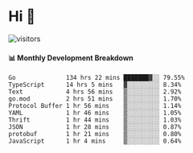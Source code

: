 # Hi 👋
 
![visitors](https://visitor-badge.glitch.me/badge?page_id=sorcererxw.sorcererx)

#### 📊 Monthly Development Breakdown

<!--START_SECTION:waka-->
```text
Go              134 hrs 22 mins ███████▓░░ 79.55%
TypeScript      14 hrs 5 mins   ▓░░░░░░░░░ 8.34%
Text            4 hrs 56 mins   ▒░░░░░░░░░ 2.92%
go.mod          2 hrs 51 mins   ▒░░░░░░░░░ 1.70%
Protocol Buffer 1 hr 56 mins    ▒░░░░░░░░░ 1.14%
YAML            1 hr 46 mins    ▒░░░░░░░░░ 1.05%
Thrift          1 hr 44 mins    ▒░░░░░░░░░ 1.03%
JSON            1 hr 28 mins    ▒░░░░░░░░░ 0.87%
protobuf        1 hr 21 mins    ▒░░░░░░░░░ 0.80%
JavaScript      1 hr 4 mins     ▒░░░░░░░░░ 0.64%
```
<!--END_SECTION:waka-->
